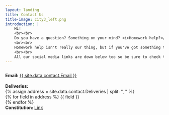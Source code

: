 ```yaml
---
layout: landing
title: Contact Us
title-image: city3_left.png
introduction: |
    Hi!
    <br><br>
    Do you have a question? Something on your mind? <i>Homework help?</i>
    <br><br>
    Homework help isn't really our thing, but if you've got something to ask or you're looking for even more information about us, check below!
    <br><br>
    All our social media links are down below too so be sure to check them out as well!
---
```


<!-- details -->
<div class="hero-body">
    <div class="container">
        <div class="columns is-vcentered">
            <div class="column is-6">
                <p>
                    <b>Email:</b> <a href="mailto:{{ site.data.contact.Email }}">{{ site.data.contact.Email }}</a>
                    <br><br>
                    <b>Deliveries:</b><br>
                    {% assign address = site.data.contact.Deliveries | split: ", " %}
                    {% for field in address %}
                        {{ field }}
                        <br>
                    {% endfor %}
                    <br>
                    <b>Constitution: </b><a href="{{ site.data.contact.Constitution }}"> Link </a>
                </p>
            </div>
            <div class="column is-5 is-offset-1">
                <figure>
                <img src="/assets/images/illustrations/drawings/city_right.png">
                </figure>
            </div>
        </div>
    </div>
</div>